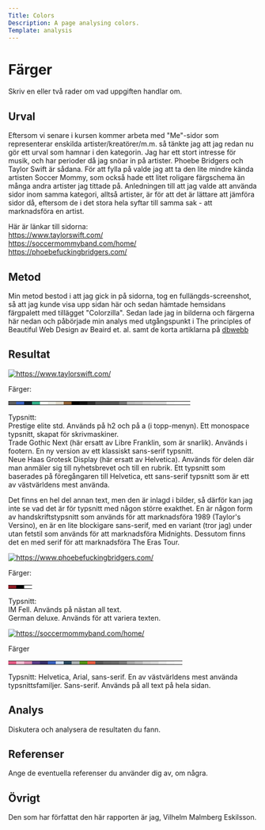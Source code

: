 ```yaml
---
Title: Colors
Description: A page analysing colors.
Template: analysis
---
```


Färger
=======================

Skriv en eller två rader om vad uppgiften handlar om.

Urval
-----------------------

Eftersom vi senare i kursen kommer arbeta med "Me"-sidor som representerar enskilda artister/kreatörer/m.m. så tänkte jag att jag redan nu gör ett urval som hamnar i den kategorin. Jag har ett stort intresse för musik, och har perioder då jag snöar in på artister. Phoebe Bridgers och Taylor Swift är sådana. För att fylla på valde jag att ta den lite mindre kända artisten Soccer Mommy, som också hade ett litet roligare färgschema än många andra artister jag tittade på. Anledningen till att jag valde att använda sidor inom samma kategori, alltså artister, är för att det är lättare att jämföra sidor då, eftersom de i det stora hela syftar till samma sak - att marknadsföra en artist.

Här är länkar till sidorna:  
https://www.taylorswift.com/  
https://soccermommyband.com/home/  
https://phoebefuckingbridgers.com/

Metod
-----------------------

Min metod bestod i att jag gick in på sidorna, tog en fullängds-screenshot, så att jag kunde visa upp sidan här och sedan hämtade hemsidans färgpalett med tillägget "Colorzilla". Sedan lade jag in bilderna och färgerna här nedan och påbörjade min analys med utgångspunkt i The principles of Beautiful Web Design av Beaird et. al. samt de korta artiklarna på [dbwebb](https://dbwebb.se/guide/design-med-html5-och-css3/farg)

Resultat
-----------------------

<a href="%assets_url%/img/taylor.png"><img src="%assets_url%/img/taylor.png" alt="https://www.taylorswift.com/" class="analysis-img"></a>

Färger: 
<table class="color-table">
<tr>
<td style="background-color: #5D5D5E">
<td style="background-color: #3860BE">
<td style="background-color: #0F1D28">
<td style="background-color: #32AE88">
<td style="background-color: #F9FFFA">
<td style="background-color: #E8E9E3">
<td style="background-color: #DCD6C8">
<td style="background-color: #8D5F34">
<td style="background-color: #000000">
<td style="background-color: #111111">
<td style="background-color: #2D2D2D">
<td style="background-color: #545454">
<td style="background-color: #555555">
<td style="background-color: #565656">
<td style="background-color: #767676">
<td style="background-color: #BBBBBB">
<td style="background-color: #C1C1C1">
<td style="background-color: #D1D1D1">
<td style="background-color: #D7D7D7">
<td style="background-color: #D8D8D8">
<td style="background-color: #F4F4F4">
<td style="background-color: #FEFEFE">
<td style="background-color: #FFFFFF">
</tr>
</table>

Typsnitt:  
<span class="taylorfont1">Prestige elite std.</span> Används på h2 och på a (i topp-menyn). Ett monospace typsnitt, skapat för skrivmaskiner.   
<span class="taylorfont2">Trade Gothic Next</span> (här ersatt av Libre Franklin, som är snarlik). Används i footern. En ny version av ett klassiskt sans-serif typsnitt.   
<span class="taylorfont3">Neue Haas Grotesk Display</span> (här ersatt av Helvetica). Används för delen där man anmäler sig till nyhetsbrevet och till en rubrik. Ett typsnitt som baserades på föregångaren till Helvetica, ett sans-serif typsnitt som är ett av västvärldens mest använda.  

Det finns en hel del annan text, men den är inlagd i bilder, så därför kan jag inte se vad det är för typsnitt med någon större exakthet. En är någon form av handskriftstypsnitt som används för att marknadsföra 1989 (Taylor's Versino), en är en lite blockigare sans-serif, med en variant (tror jag) under utan fetstil som används för att marknadsföra Midnights. Dessutom finns det en med serif för att marknadsföra The Eras Tour.

<a href="%assets_url%/img/phoebe.png"><img src="%assets_url%/img/phoebe.png" alt="https://www.phoebefuckingbridgers.com/" class="analysis-img"></a>

Färger: 
<table class="color-table">
<tr>
<td style="background-color: #8E1922">
<td style="background-color: #000000">
<td style="background-color: #FFFFFF">
</tr>
</table>

Typsnitt:  
<span class="phoebefont1">IM Fell.</span> Används på nästan all text.  
<span class="phoebefont2">German deluxe.</span> Används för att variera texten.

<a href="%assets_url%/img/soccermommy.png"><img src="%assets_url%/img/soccermommy.png" alt="https://soccermommyband.com/home/" class="analysis-img"></a>


Färger
<table class="color-table">
<tr>
<td style="background-color: #E45A84">
<td style="background-color: #F3BDD2">
<td style="background-color: #D986AA">
<td style="background-color: #583C87">
<td style="background-color: #342D66">
<td style="background-color: #3860BE">
<td style="background-color: #CDDCF2">
<td style="background-color: #27455C">
<td style="background-color: #ABB0B2">
<td style="background-color: #529214">
<td style="background-color: #E85C41">
<td style="background-color: #555555">
<td style="background-color: #656565">
<td style="background-color: #696969">
<td style="background-color: #7C7C7C">
<td style="background-color: #AAAAAA">
<td style="background-color: #BBBBBB">
<td style="background-color: #D1D1D1">
<td style="background-color: #D8D8D8">
<td style="background-color: #E9E9E9">
<td style="background-color: #F4F4F4">
<td style="background-color: #FFFFFF">
</tr>
</table>

Typsnitt:
<span class="soccerfont1">Helvetica, Arial, sans-serif.</span> En av västvärldens mest använda typsnittsfamiljer. Sans-serif. Används på all text på hela sidan.


Analys
-----------------------

Diskutera och analysera de resultaten du fann.

Referenser
-----------------------

Ange de eventuella referenser du använder dig av, om några.

Övrigt
-----------------------

Den som har författat den här rapporten är jag, Vilhelm Malmberg Eskilsson.
